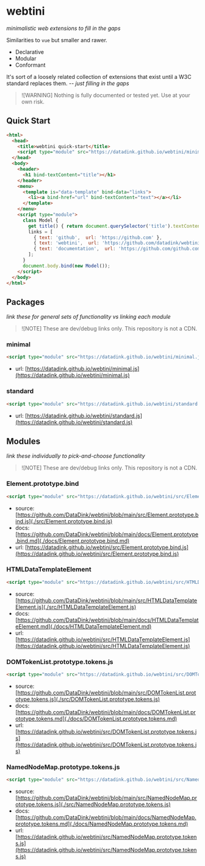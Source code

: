 # webtini

*minimalistic web extensions to fill in the gaps*

Similarities to `vue` but smaller and rawer.

* Declarative
* Modular
* Conformant

It's sort of a loosely related collection of extensions that exist until a W3C standard replaces them. 
*-- just filling in the gaps*

> ![WARNING]
> Nothing is fully documented or tested yet. Use at your own risk.

## Quick Start
```html
<html>
  <head>
    <title>webtini quick-start</title>
    <script type="module" src="https://datadink.github.io/webtini/minimal.js"></script>
  </head>
  <body>
    <header>
      <h1 bind-textContent="title"></h1>
    </header>
    <menu>
      <template is="data-template" bind-data="links">
        <li><a bind-href="url" bind-textContent="text"></a></li>
      </template>
    </menu>
    <script type="module">
      class Model {
        get title() { return document.querySelector('title').textContent; }
        links = [
          { text: 'github',  url: 'https://github.com' },
          { text: 'webtini',  url: 'https://github.com/datadink/webtini' },
          { text: 'documentation',  url: 'https://github.com/github.com/DataDink/webtini/blob/main/README.md' },
        ];
      }
      document.body.bind(new Model());
    </script>
  </body>
</html>
```

## Packages

*link these for general sets of functionality vs linking each module*

> ![NOTE]
> These are dev/debug links only. This repository is not a CDN.

### minimal

```html
<script type="module" src="https://datadink.github.io/webtini/minimal.js"></script>
```
* url: [https://datadink.github.io/webtini/minimal.js](https://datadink.github.io/webtini/minimal.js)

### standard

```html
<script type="module" src="https://datadink.github.io/webtini/standard.js"></script>
```
* url: [https://datadink.github.io/webtini/standard.js](https://datadink.github.io/webtini/standard.js)

## Modules

*link these individually to pick-and-choose functionality*

> ![NOTE]
> These are dev/debug links only. This repository is not a CDN.

### Element.prototype.bind

```html
<script type="module" src="https://datadink.github.io/webtini/src/Element.prototype.bind.js"></script>
```
* source: [https://github.com/DataDink/webtini/blob/main/src/Element.prototype.bind.js](./src/Element.prototype.bind.js)
* docs: [https://github.com/DataDink/webtini/blob/main/docs/Element.prototype.bind.md](./docs/Element.prototype.bind.md)
* url: [https://datadink.github.io/webtini/src/Element.prototype.bind.js](https://datadink.github.io/webtini/src/Element.prototype.bind.js)

### HTMLDataTemplateElement

```html
<script type="module" src="https://datadink.github.io/webtini/src/HTMLDataTemplateElement.js"></script>
```
* source: [https://github.com/DataDink/webtini/blob/main/src/HTMLDataTemplateElement.js](./src/HTMLDataTemplateElement.js)
* docs: [https://github.com/DataDink/webtini/blob/main/docs/HTMLDataTemplateElement.md](./docs/HTMLDataTemplateElement.md)
* url: [https://datadink.github.io/webtini/src/HTMLDataTemplateElement.js](https://datadink.github.io/webtini/src/HTMLDataTemplateElement.js)

### DOMTokenList.prototype.tokens.js

```html
<script type="module" src="https://datadink.github.io/webtini/src/DOMTokenList.prototype.tokens.js"></script>
```
* source: [https://github.com/DataDink/webtini/blob/main/src/DOMTokenList.prototype.tokens.js](./src/DOMTokenList.prototype.tokens.js)
* docs: [https://github.com/DataDink/webtini/blob/main/docs/DOMTokenList.prototype.tokens.md](./docs/DOMTokenList.prototype.tokens.md)
* url: [https://datadink.github.io/webtini/src/DOMTokenList.prototype.tokens.js](https://datadink.github.io/webtini/src/DOMTokenList.prototype.tokens.js)

### NamedNodeMap.prototype.tokens.js

```html
<script type="module" src="https://datadink.github.io/webtini/src/NamedNodeMap.prototype.tokens.js"></script>
```
* source: [https://github.com/DataDink/webtini/blob/main/src/NamedNodeMap.prototype.tokens.js](./src/NamedNodeMap.prototype.tokens.js)
* docs: [https://github.com/DataDink/webtini/blob/main/docs/NamedNodeMap.prototype.tokens.md](./docs/NamedNodeMap.prototype.tokens.md)
* url: [https://datadink.github.io/webtini/src/NamedNodeMap.prototype.tokens.js](https://datadink.github.io/webtini/src/NamedNodeMap.prototype.tokens.js)

